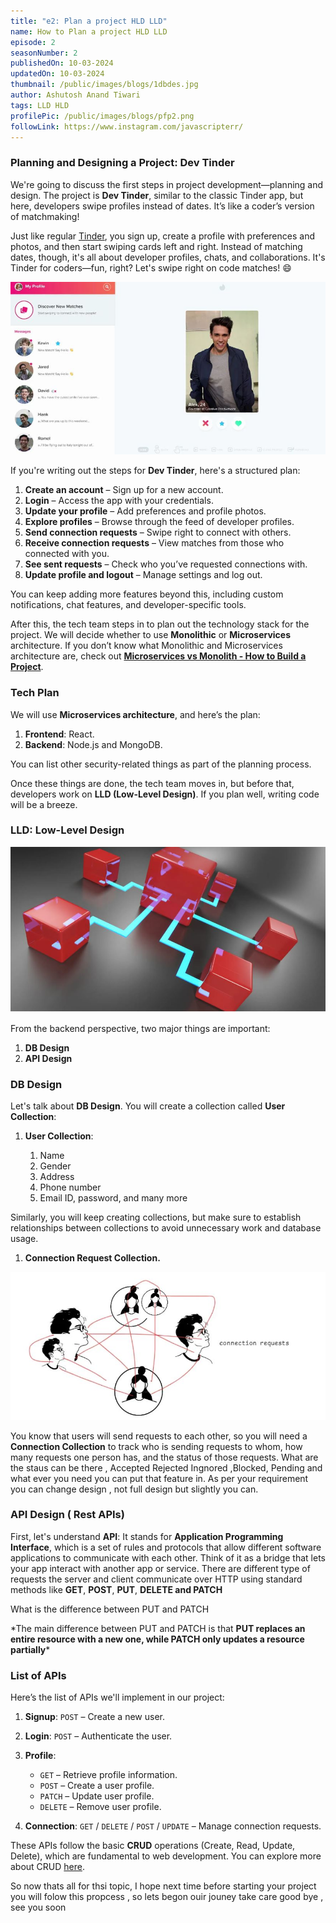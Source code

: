 ```yaml
---
title: "e2: Plan a project HLD LLD"
name: How to Plan a project HLD LLD
episode: 2
seasonNumber: 2
publishedOn: 10-03-2024
updatedOn: 10-03-2024
thumbnail: /public/images/blogs/1dbdes.jpg
author: Ashutosh Anand Tiwari
tags: LLD HLD
profilePic: /public/images/blogs/pfp2.png
followLink: https://www.instagram.com/javascripterr/
---
```

### Planning and Designing a Project: Dev Tinder

We're going to discuss the first steps in project development—planning and design. The project is **Dev Tinder**, similar to the classic Tinder app, but here, developers swipe profiles instead of dates. It’s like a coder’s version of matchmaking!

Just like regular [Tinder](https://tinder.com/), you sign up, create a profile with preferences and photos, and then start swiping cards left and right. Instead of matching dates, though, it's all about developer profiles, chats, and collaborations. It's Tinder for coders—fun, right? Let's swipe right on code matches! 😄

![image.png](/public/images/blogs/2debdes.jpg)

If you're writing out the steps for **Dev Tinder**, here's a structured plan:

1. **Create an account** – Sign up for a new account.
2. **Login** – Access the app with your credentials.
3. **Update your profile** – Add preferences and profile photos.
4. **Explore profiles** – Browse through the feed of developer profiles.
5. **Send connection requests** – Swipe right to connect with others.
6. **Receive connection requests** – View matches from those who connected with you.
7. **See sent requests** – Check who you’ve requested connections with.
8. **Update profile and logout** – Manage settings and log out.

You can keep adding more features beyond this, including custom notifications, chat features, and developer-specific tools.

After this, the tech team steps in to plan out the technology stack for the project. We will decide whether to use **Monolithic** or **Microservices** architecture. If you don’t know what Monolithic and Microservices architecture are, check out **[Microservices vs Monolith - How to Build a Project](https://heyashu.in/digital-garden/notes/namaste-node-js/e1-microservices-vs-monolith-how-to-build-a-project)**.

### Tech Plan

We will use **Microservices architecture**, and here’s the plan:

1. **Frontend**: React.
2. **Backend**: Node.js and MongoDB.

You can list other security-related things as part of the planning process.

Once these things are done, the tech team moves in, but before that, developers work on **LLD (Low-Level Design)**. If you plan well, writing code will be a breeze.

### LLD: Low-Level Design

![image.png](/public/images/blogs/3debdes.jpg)

From the backend perspective, two major things are important:

1. **DB Design**
2. **API Design**

### DB Design

Let's talk about **DB Design**. You will create a collection called **User Collection**:

1. **User Collection**:

   1. Name
   2. Gender
   3. Address
   4. Phone number
   5. Email ID, password, and many more

Similarly, you will keep creating collections, but make sure to establish relationships between collections to avoid unnecessary work and database usage.

1. **Connection Request Collection.**

![image.png](/public/images/blogs/2adebdes.jpg)

You know that users will send requests to each other, so you will need a **Connection Collection** to track who is sending requests to whom, how many requests one person has, and the status of those requests. What are the staus can be there , Accepted Rejected Ingnored ,Blocked, Pending and what ever you need you can put that feature in. As per your requirement you can change design , not full design but slightly you can.

### API Design  ( Rest APIs)

First, let's understand **API**: It stands for **Application Programming Interface**, which is a set of rules and protocols that allow different software applications to communicate with each other. Think of it as a bridge that lets your app interact with another app or service. There are different type of requests the server and client communicate over HTTP using standard methods like **GET**, **POST**, **PUT**,  **DELETE and PATCH**

What is the difference between PUT and PATCH

\*The main difference between PUT and PATCH is that **PUT replaces an entire resource with a new one, while PATCH only updates a resource partially***

### List of APIs

Here’s the list of APIs we'll implement in our project:

1. **Signup**: `POST` – Create a new user.
2. **Login**: `POST` – Authenticate the user.
3. **Profile**:

   * `GET` – Retrieve profile information.
   * `POST` – Create a user profile.
   * `PATCH` – Update user profile.
   * `DELETE` – Remove user profile.
4. **Connection**: `GET` / `DELETE` / `POST` / `UPDATE` – Manage connection requests.

These APIs follow the basic **CRUD** operations (Create, Read, Update, Delete), which are fundamental to web development. You can explore more about CRUD [here](https://www.traceable.ai/blog-post/what-is-a-crud-api).

So now thats all for thsi topic, I hope next time before starting your project you will folow this propcess , so lets begon ouir jouney take care good bye , see you soon
